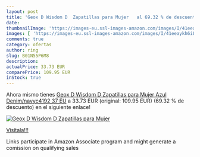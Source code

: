 ```yaml
---
layout: post
title: 'Geox D Wisdom D  Zapatillas para Mujer   al 69.32 % de descuento'
date: 
thumbnailImage: 'https://images-eu.ssl-images-amazon.com/images/I/41eeaykh6iL._SL200_.jpg'
images: [ 'https://images-eu.ssl-images-amazon.com/images/I/41eeaykh6iL._SL200_.jpg' ]
comments: true
category: ofertas
author: ring
slug: B01N55P6M8
description:
actualPrice: 33.73 EUR
comparePrice: 109.95 EUR
inStock: true
---
```


Ahora mismo tienes [Geox D Wisdom D  Zapatillas para Mujer  Azul  Denim/navyc4192   37 EU](https://www.amazon.es/dp/B01N55P6M8/?tag=tolees-21) a 33.73 EUR (original: 109.95 EUR) (69.32 %  de descuento) en el siguiente enlace!

[![Geox D Wisdom D  Zapatillas para Mujer  ](https://images-eu.ssl-images-amazon.com/images/I/41eeaykh6iL._SL200_.jpg)](https://www.amazon.es/dp/B01N55P6M8/?tag=tolees-21)

[Visítala!!!](https://www.amazon.es/dp/B01N55P6M8/?tag=tolees-21)

Links participate in Amazon Associate program and might generate a comission on qualifying sales
